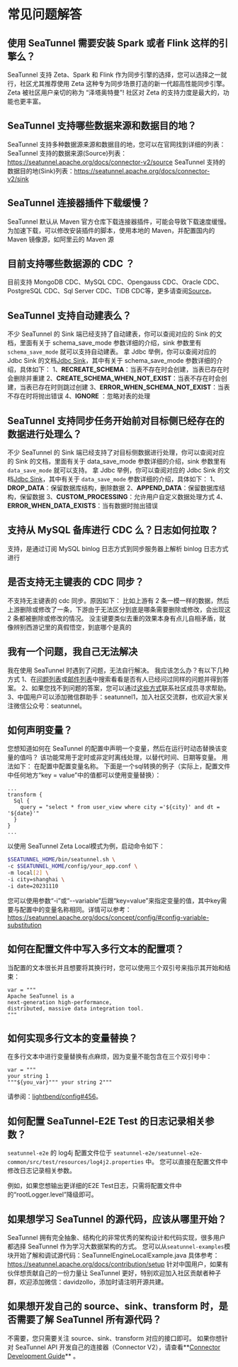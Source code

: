 # 常见问题解答

## 使用 SeaTunnel 需要安装 Spark 或者 Flink 这样的引擎么？
SeaTunnel 支持 Zeta、Spark 和 Flink 作为同步引擎的选择，您可以选择之一就行，社区尤其推荐使用 Zeta 这种专为同步场景打造的新一代超高性能同步引擎。Zeta 被社区用户亲切的称为 “泽塔奥特曼”! 
社区对 Zeta 的支持力度是最大的，功能也更丰富。

## SeaTunnel 支持哪些数据来源和数据目的地？
SeaTunnel 支持多种数据源来源和数据目的地，您可以在官网找到详细的列表：
SeaTunnel 支持的数据来源(Source)列表：https://seatunnel.apache.org/docs/connector-v2/source
SeaTunnel 支持的数据目的地(Sink)列表：https://seatunnel.apache.org/docs/connector-v2/sink

## SeaTunnel 连接器插件下载缓慢？
SeaTunnel 默认从 Maven 官方仓库下载连接器插件，可能会导致下载速度缓慢。为加速下载，可以修改安装插件的脚本，使用本地的 Maven，并配置国内的 Maven 镜像源，如阿里云的 Maven 源

## 目前支持哪些数据源的 CDC ？
目前支持 MongoDB CDC、MySQL CDC、Opengauss CDC、Oracle CDC、PostgreSQL CDC、Sql Server CDC、TiDB CDC等，更多请查阅[Source](https://seatunnel.apache.org/docs/connector-v2/source)。

## SeaTunnel 支持自动建表么？
不少 SeaTunnel 的 Sink 端已经支持了自动建表，你可以查阅对应的 Sink 的文档，里面有关于 schema_save_mode 参数详细的介绍，sink 参数里有 `schema_save_mode` 就可以支持自动建表。
拿 Jdbc 举例，你可以查阅对应的 Jdbc Sink 的文档[Jdbc Sink](https://seatunnel.apache.org/docs/connector-v2/sink/Jdbc#schema_save_mode-enum)，其中有关于 schema_save_mode 参数详细的介绍，具体如下：
1、**RECREATE_SCHEMA**：当表不存在时会创建，当表已存在时会删除并重建
2、**CREATE_SCHEMA_WHEN_NOT_EXIST**：当表不存在时会创建，当表已存在时则跳过创建
3、**ERROR_WHEN_SCHEMA_NOT_EXIST**：当表不存在时将抛出错误
4、**IGNORE** ：忽略对表的处理

## SeaTunnel 支持同步任务开始前对目标侧已经存在的数据进行处理么？
不少 SeaTunnel 的 Sink 端已经支持了对目标侧数据进行处理，你可以查阅对应的 Sink 的文档，里面有关于 data_save_mode 参数详细的介绍，sink 参数里有 `data_save_mode` 就可以支持。
拿 Jdbc 举例，你可以查阅对应的 Jdbc Sink 的文档[Jdbc Sink](https://seatunnel.apache.org/docs/2.3.8/connector-v2/sink/Jdbc#data_save_mode-enum)，其中有关于 `data_save_mode` 参数详细的介绍，具体如下：
1、**DROP_DATA**：保留数据库结构，删除数据
2、**APPEND_DATA**：保留数据库结构，保留数据
3、**CUSTOM_PROCESSING**：允许用户自定义数据处理方式
4、**ERROR_WHEN_DATA_EXISTS**：当有数据时抛出错误

## 支持从 MySQL 备库进行 CDC 么？日志如何拉取？
支持，是通过订阅 MySQL binlog 日志方式到同步服务器上解析 binlog 日志方式进行

## 是否支持无主键表的 CDC 同步？
不支持无主键表的 cdc 同步。原因如下：
比如上游有 2 条一模一样的数据，然后上游删除或修改了一条，下游由于无法区分到底是哪条需要删除或修改，会出现这 2 条都被删除或修改的情况。
没主键要类似去重的效果本身有点儿自相矛盾，就像辨别西游记里的真假悟空，到底哪个是真的

## 我有一个问题，我自己无法解决
我在使用 SeaTunnel 时遇到了问题，无法自行解决。 我应该怎么办？有以下几种方式
1、在[问题列表](https://github.com/apache/seatunnel/issues)或[邮件列表](https://lists.apache.org/list.html?dev@seatunnel.apache.org)中搜索看看是否有人已经问过同样的问题并得到答案。 
2、如果您找不到问题的答案，您可以通过[这些方式](https://github.com/apache/seatunnel#contact-us)联系社区成员寻求帮助。
3、中国用户可以添加微信群助手：seatunnel1，加入社区交流群，也欢迎大家关注微信公众号：seatunnel。

## 如何声明变量？
您想知道如何在 SeaTunnel 的配置中声明一个变量，然后在运行时动态替换该变量的值吗？ 该功能常用于定时或非定时离线处理，以替代时间、日期等变量。 用法如下：
在配置中配置变量名称。 下面是一个sql转换的例子（实际上，配置文件中任何地方“key = value”中的值都可以使用变量替换）：
```
...
transform {
  Sql {
    query = "select * from user_view where city ='${city}' and dt = '${date}'"
  }
}
...
```

以使用 SeaTunnel Zeta Local模式为例，启动命令如下：

```bash
$SEATUNNEL_HOME/bin/seatunnel.sh \
-c $SEATUNNEL_HOME/config/your_app.conf \
-m local[2] \
-i city=shanghai \
-i date=20231110
```

您可以使用参数“-i”或“--variable”后跟“key=value”来指定变量的值，其中key需要与配置中的变量名称相同。详情可以参考：https://seatunnel.apache.org/docs/concept/config/#config-variable-substitution

## 如何在配置文件中写入多行文本的配置项？
当配置的文本很长并且想要将其换行时，您可以使用三个双引号来指示其开始和结束：

```
var = """
Apache SeaTunnel is a
next-generation high-performance,
distributed, massive data integration tool.
"""
```

## 如何实现多行文本的变量替换？
在多行文本中进行变量替换有点麻烦，因为变量不能包含在三个双引号中：

```
var = """
your string 1
"""${you_var}""" your string 2"""
```

请参阅：[lightbend/config#456](https://github.com/lightbend/config/issues/456)。

## 如何配置 SeaTunnel-E2E Test 的日志记录相关参数？
`seatunnel-e2e` 的 log4j 配置文件位于 `seatunnel-e2e/seatunnel-e2e-common/src/test/resources/log4j2.properties` 中。 您可以直接在配置文件中修改日志记录相关参数。

例如，如果您想输出更详细的E2E Test日志，只需将配置文件中的“rootLogger.level”降级即可。

## 如果想学习 SeaTunnel 的源代码，应该从哪里开始？
SeaTunnel 拥有完全抽象、结构化的非常优秀的架构设计和代码实现，很多用户都选择 SeaTunnel 作为学习大数据架构的方式。 您可以从`seatunnel-examples`模块开始了解和调试源代码：SeaTunnelEngineLocalExample.java
具体参考：https://seatunnel.apache.org/docs/contribution/setup
针对中国用户，如果有伙伴想贡献自己的一份力量让 SeaTunnel 更好，特别欢迎加入社区贡献者种子群，欢迎添加微信：davidzollo，添加时请注明开源共建。

## 如果想开发自己的 source、sink、transform 时，是否需要了解 SeaTunnel 所有源代码？
不需要，您只需要关注 source、sink、transform 对应的接口即可。
如果你想针对 SeaTunnel API 开发自己的连接器（Connector V2），请查看**[Connector Development Guide](https://github.com/apache/seatunnel/blob/dev/seatunnel-connectors-v2/README.zh.md)** 。


